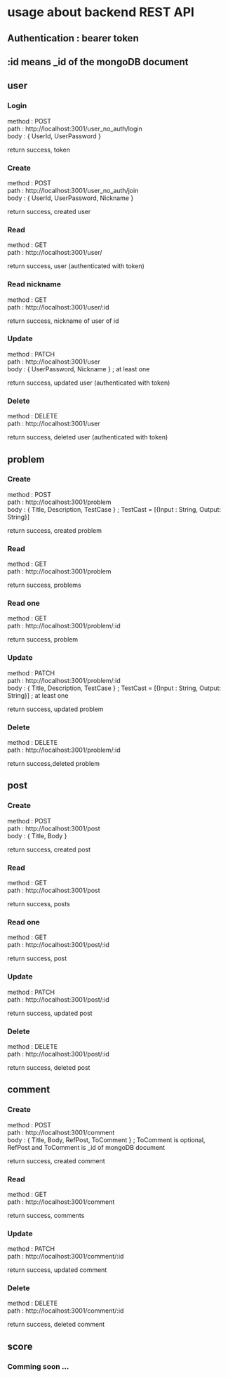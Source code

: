 # usage about backend REST API

## Authentication : bearer token
## :id means _id of the mongoDB document

## user

### Login
method : POST  
path :  http://localhost:3001/user_no_auth/login  
body : { UserId, UserPassword }  

return success, token  

### Create
method : POST  
path : http://localhost:3001/user_no_auth/join  
body : { UserId, UserPassword, Nickname }  

return success, created user  

### Read
method : GET  
path : http://localhost:3001/user/  

return success, user (authenticated with token)  

### Read nickname
method : GET  
path : http://localhost:3001/user/:id  

return success, nickname of user of id  

### Update
method : PATCH  
path : http://localhost:3001/user  
body : { UserPassword, Nickname } ; at least one  

return success, updated user (authenticated with token)  

### Delete
method : DELETE  
path : http://localhost:3001/user  

return success, deleted user (authenticated with token)  

## problem

### Create
method : POST  
path : http://localhost:3001/problem  
body : { Title, Description, TestCase } ; TestCast = [{Input : String, Output: String}]  

return success, created problem  

### Read
method : GET  
path : http://localhost:3001/problem  

return success, problems  

### Read one
method : GET  
path : http://localhost:3001/problem/:id  

return success, problem  

### Update
method : PATCH  
path : http://localhost:3001/problem/:id  
body : { Title, Description, TestCase } ; TestCast = [{Input : String, Output: String}] ; at least one  

return success, updated problem  

### Delete
method : DELETE  
path : http://localhost:3001/problem/:id  

return success,deleted problem  

## post

### Create
method : POST  
path : http://localhost:3001/post  
body : { Title, Body }  

return success, created post  

### Read
method : GET  
path : http://localhost:3001/post  

return success, posts  

### Read one
method : GET  
path : http://localhost:3001/post/:id  

return success, post  

### Update
method : PATCH  
path : http://localhost:3001/post/:id  

return success, updated post  

### Delete
method : DELETE  
path : http://localhost:3001/post/:id  

return success, deleted post  

## comment

### Create
method : POST  
path : http://localhost:3001/comment  
body : { Title, Body, RefPost, ToComment } ; ToComment is optional, RefPost and ToComment is _id of mongoDB document  

return success, created comment  

### Read
method : GET  
path : http://localhost:3001/comment  

return success, comments  

### Update
method : PATCH  
path : http://localhost:3001/comment/:id  

return success, updated comment  

### Delete
method : DELETE  
path : http://localhost:3001/comment/:id  

return success, deleted comment  

## score

### Comming soon ...
